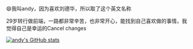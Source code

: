 :smile:我叫andy，因为喜欢刘德华，所以取了这个英文名称

29岁转行做前端，一路都非常辛苦，也非常开心，能找到自己喜欢做的事情，我觉得自己是幸运的Cancel changes

[![andy's GitHub stats](https://github-readme-stats.vercel.app/api?username=andyChenAn&show_icons=true)](https://github.com/anuraghazra/github-readme-stats)
